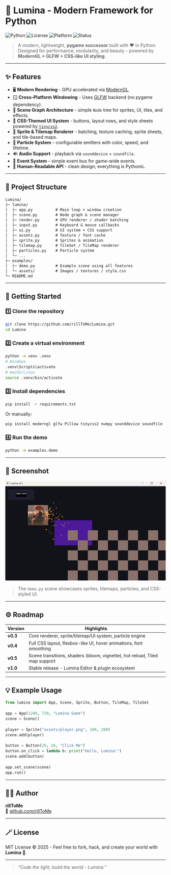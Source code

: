 # 🌌 Lumina - Modern Framework for Python

![Python](https://img.shields.io/badge/python-3.11+-blue)
![License](https://img.shields.io/badge/license-MIT-green)
![Platform](https://img.shields.io/badge/platform-Windows%20|%20Linux%20|%20macOS-lightgrey)
![Status](https://img.shields.io/badge/status-Alpha-orange)

> A modern, lightweight, **pygame successor** built with ❤️ in Python.  
> Designed for performance, modularity, and beauty - powered by **ModernGL + GLFW + CSS-like UI styling**.

---

## ✨ Features

- 🖥️ **Modern Rendering** - GPU accelerated via [ModernGL](https://moderngl.readthedocs.io/).  
- 🪟 **Cross-Platform Windowing** - Uses [GLFW](https://www.glfw.org/) backend (no pygame dependency).  
- 🧱 **Scene Graph Architecture** - simple `Node` tree for sprites, UI, tiles, and effects.  
- 🎨 **CSS-Themed UI System** - buttons, layout rows, and style sheets powered by [`tinycss2`](https://github.com/Kozea/tinycss2).  
- 🧩 **Sprite & Tilemap Renderer** - batching, texture caching, sprite sheets, and tile-based maps.  
- 💫 **Particle System** - configurable emitters with color, speed, and lifetime.  
- 🔊 **Audio Support** - playback via `sounddevice` + `soundfile`.  
- 🔧 **Event System** - simple event bus for game-wide events.  
- 🧠 **Human-Readable API** - clean design; everything is Pythonic.  

---

## 🧩 Project Structure

```
Lumina/
├─ lumina/
│  ├─ app.py          # Main loop + window creation
│  ├─ scene.py        # Node graph & scene manager
│  ├─ render.py       # GPU renderer / shader batching
│  ├─ input.py        # Keyboard & mouse callbacks
│  ├─ ui.py           # UI system + CSS support
│  ├─ assets.py       # Texture / font cache
│  ├─ sprite.py       # Sprites & animation
│  ├─ tilemap.py      # TileSet / TileMap renderer
│  ├─ particles.py    # Particle system
│  └─ ...
├─ examples/
│  ├─ demo.py         # Example scene using all features
│  └─ assets/         # Images / textures / style.css
└─ README.md
```

---

## 🚀 Getting Started

### 1️⃣ Clone the repository
```bash
git clone https://github.com/rillToMe/Lumina.git
cd Lumina
```

### 2️⃣ Create a virtual environment
```bash
python -m venv .venv
# Windows
.venv\Scripts\activate
# macOS/Linux
source .venv/bin/activate
```

### 3️⃣ Install dependencies
```bash
pip install -r requirements.txt
```

Or manually:
```bash
pip install moderngl glfw Pillow tinycss2 numpy sounddevice soundfile
```

### 4️⃣ Run the demo
```bash
python -m examples.demo
```

---

## 📸 Screenshot

![Lumina Demo](examples/assets/demo2.png)

> The `demo.py` scene showcases sprites, tilemaps, particles, and CSS-styled UI.

---

## ⚙️ Roadmap

| Version | Highlights |
|----------|-------------|
| **v0.3** | Core renderer, sprite/tilemap/UI system, particle engine |
| **v0.4** | Full CSS layout, flexbox-like UI, hover animations, font smoothing |
| **v0.5** | Scene transitions, shaders (bloom, vignette), hot reload, Tiled map support |
| **v1.0** | Stable release - Lumina Editor & plugin ecosystem |

---

## 💡 Example Usage

```python
from lumina import App, Scene, Sprite, Button, TileMap, TileSet

app = App(1280, 720, "Lumina Game")
scene = Scene()

player = Sprite("assets/player.png", 100, 200)
scene.add(player)

button = Button(20, 20, "Click Me")
button.on_click = lambda b: print("Hello, Lumina!")
scene.add(button)

app.set_scene(scene)
app.run()
```

---

## 🧑‍💻 Author
**rillToMe**  
🔗 [github.com/rillToMe](https://github.com/rillToMe)

---

## 🪄 License
MIT License © 2025 - Feel free to fork, hack, and create your world with **Lumina** 💜. 

---

> _“Code the light, build the world - Lumina.”_
